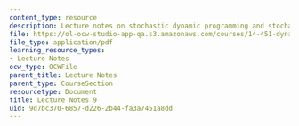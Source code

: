 ```yaml
---
content_type: resource
description: Lecture notes on stochastic dynamic programming and stochastic dynamics.
file: https://ol-ocw-studio-app-qa.s3.amazonaws.com/courses/14-451-dynamic-optimization-methods-with-applications-fall-2009/9d7bc3706857d2262b44fa3a7451a8dd_MIT14_451F09_lec09.pdf
file_type: application/pdf
learning_resource_types:
- Lecture Notes
ocw_type: OCWFile
parent_title: Lecture Notes
parent_type: CourseSection
resourcetype: Document
title: Lecture Notes 9
uid: 9d7bc370-6857-d226-2b44-fa3a7451a8dd
---
```


